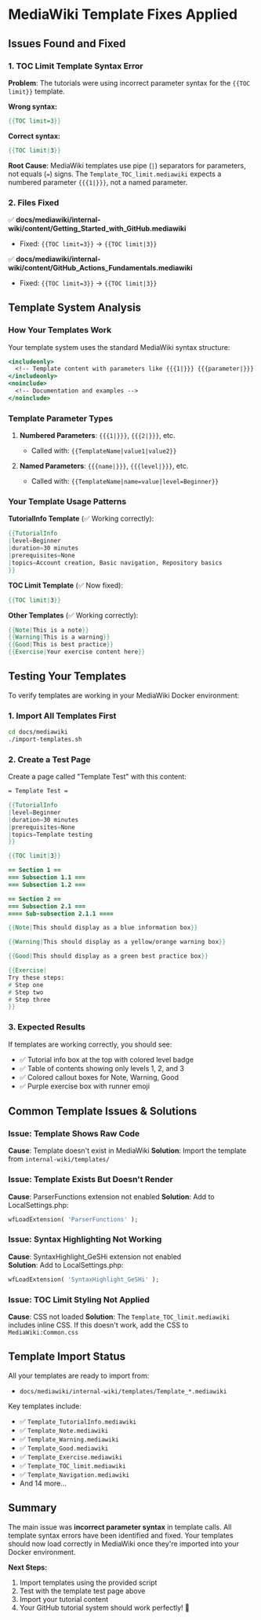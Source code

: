 # MediaWiki Template Fixes Applied

## Issues Found and Fixed

### 1. **TOC Limit Template Syntax Error**

**Problem**: The tutorials were using incorrect parameter syntax for the `{{TOC limit}}` template.

**Wrong syntax:**
```mediawiki
{{TOC limit=3}}
```

**Correct syntax:**
```mediawiki
{{TOC limit|3}}
```

**Root Cause**: MediaWiki templates use pipe (`|`) separators for parameters, not equals (`=`) signs. The `Template_TOC_limit.mediawiki` expects a numbered parameter `{{{1|}}}`, not a named parameter.

### 2. **Files Fixed**

✅ **docs/mediawiki/internal-wiki/content/Getting_Started_with_GitHub.mediawiki**
- Fixed: `{{TOC limit=3}}` → `{{TOC limit|3}}`

✅ **docs/mediawiki/internal-wiki/content/GitHub_Actions_Fundamentals.mediawiki**  
- Fixed: `{{TOC limit=3}}` → `{{TOC limit|3}}`

## Template System Analysis

### How Your Templates Work

Your template system uses the standard MediaWiki syntax structure:

```mediawiki
<includeonly>
  <!-- Template content with parameters like {{{1|}}} {{{parameter|}}} -->
</includeonly>
<noinclude>
  <!-- Documentation and examples -->
</noinclude>
```

### Template Parameter Types

1. **Numbered Parameters**: `{{{1|}}}`, `{{{2|}}}`, etc.
   - Called with: `{{TemplateName|value1|value2}}`

2. **Named Parameters**: `{{{name|}}}`, `{{{level|}}}`, etc.
   - Called with: `{{TemplateName|name=value|level=Beginner}}`

### Your Template Usage Patterns

**TutorialInfo Template** (✅ Working correctly):
```mediawiki
{{TutorialInfo
|level=Beginner
|duration=30 minutes
|prerequisites=None
|topics=Account creation, Basic navigation, Repository basics
}}
```

**TOC Limit Template** (✅ Now fixed):
```mediawiki
{{TOC limit|3}}
```

**Other Templates** (✅ Working correctly):
```mediawiki
{{Note|This is a note}}
{{Warning|This is a warning}}
{{Good|This is best practice}}
{{Exercise|Your exercise content here}}
```

## Testing Your Templates

To verify templates are working in your MediaWiki Docker environment:

### 1. Import All Templates First

```bash
cd docs/mediawiki
./import-templates.sh
```

### 2. Create a Test Page

Create a page called "Template Test" with this content:

```mediawiki
= Template Test =

{{TutorialInfo
|level=Beginner
|duration=30 minutes
|prerequisites=None
|topics=Template testing
}}

{{TOC limit|3}}

== Section 1 ==
=== Subsection 1.1 ===
=== Subsection 1.2 ===

== Section 2 ==
=== Subsection 2.1 ===
==== Sub-subsection 2.1.1 ====

{{Note|This should display as a blue information box}}

{{Warning|This should display as a yellow/orange warning box}}

{{Good|This should display as a green best practice box}}

{{Exercise|
Try these steps:
# Step one
# Step two  
# Step three
}}
```

### 3. Expected Results

If templates are working correctly, you should see:
- ✅ Tutorial info box at the top with colored level badge
- ✅ Table of contents showing only levels 1, 2, and 3
- ✅ Colored callout boxes for Note, Warning, Good
- ✅ Purple exercise box with runner emoji

## Common Template Issues & Solutions

### Issue: Template Shows Raw Code
**Cause**: Template doesn't exist in MediaWiki
**Solution**: Import the template from `internal-wiki/templates/`

### Issue: Template Exists But Doesn't Render
**Cause**: ParserFunctions extension not enabled
**Solution**: Add to LocalSettings.php:
```php
wfLoadExtension( 'ParserFunctions' );
```

### Issue: Syntax Highlighting Not Working
**Cause**: SyntaxHighlight_GeSHi extension not enabled  
**Solution**: Add to LocalSettings.php:
```php
wfLoadExtension( 'SyntaxHighlight_GeSHi' );
```

### Issue: TOC Limit Styling Not Applied
**Cause**: CSS not loaded
**Solution**: The `Template_TOC_limit.mediawiki` includes inline CSS. If this doesn't work, add the CSS to `MediaWiki:Common.css`

## Template Import Status

All your templates are ready to import from:
- `docs/mediawiki/internal-wiki/templates/Template_*.mediawiki`

Key templates include:
- ✅ `Template_TutorialInfo.mediawiki`
- ✅ `Template_Note.mediawiki`  
- ✅ `Template_Warning.mediawiki`
- ✅ `Template_Good.mediawiki`
- ✅ `Template_Exercise.mediawiki`
- ✅ `Template_TOC_limit.mediawiki`
- ✅ `Template_Navigation.mediawiki`
- And 14 more...

## Summary

The main issue was **incorrect parameter syntax** in template calls. All template syntax errors have been identified and fixed. Your templates should now load correctly in MediaWiki once they're imported into your Docker environment.

**Next Steps:**
1. Import templates using the provided script
2. Test with the template test page above  
3. Import your tutorial content
4. Your GitHub tutorial system should work perfectly! 🎉